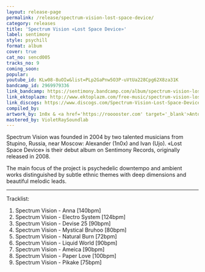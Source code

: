 ```yaml
---
layout: release-page
permalink: /release/spectrum-vision-lost-space-device/
category: releases
title: 'Spectrum Vision «Lost Space Device»'
label: sentimony
style: psychill
format: album
cover: true
cat_no: sencd005
tracks_no: 9
coming_soon: 
popular: 
youtube_id: KLw08-8uOIw&list=PLp2GaPnw5O3P-uVtUa228Cpg62X8za31K
bandcamp_id: 2969979336
link_bandcamp: https://sentimony.bandcamp.com/album/spectrum-vision-lost-space-device
link_ektoplazm: http://www.ektoplazm.com/free-music/spectrum-vision-lost-space-device
link_discogs: https://www.discogs.com/Spectrum-Vision-Lost-Space-Device/master/494470
compiled_by: 
artwork_by: 1n0x & <a href='https://rooooster.com' target='_blank'>Anton Pivniuk</a>
mastered_by: VioletRaySoundlab
---
```


Spectrum Vision was founded in 2004 by two talented musicians from Stupino, Russia, near Moscow: Alexander (1n0x) and Ivan (Ujo). «Lost Space Device» is their debut album on Sentimony Records, originally released in 2008. 

The main focus of the project is psychedelic downtempo and ambient works distinguished by subtle ethnic themes with deep dimensions and beautiful melodic leads.

---
Tracklist:

01. Spectrum Vision - Anna [140bpm]
02. Spectrum Vision - Electro System [124bpm]
03. Spectrum Vision - Devise 25 [90bpm]
04. Spectrum Vision - Mystical Bruhoo [80bpm]
05. Spectrum Vision - Natural Burn [72bpm]
06. Spectrum Vision - Liquid World [90bpm]
07. Spectrum Vision - Ameica [90bpm]
08. Spectrum Vision - Paper Love [100bpm]
09. Spectrum Vision - Pikake [75bpm]
